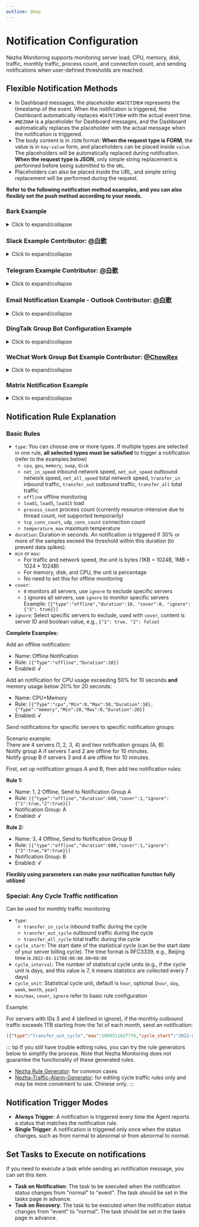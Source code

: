 ```yaml
---
outline: deep
---
```


# Notification Configuration

Nezha Monitoring supports monitoring server load, CPU, memory, disk, traffic, monthly traffic, process count, and connection count, and sending notifications when user-defined thresholds are reached.

## Flexible Notification Methods

- In Dashboard messages, the placeholder `#DATETIME#` represents the timestamp of the event. When the notification is triggered, the Dashboard automatically replaces `#DATETIME#` with the actual event time.
- `#NEZHA#` is a placeholder for Dashboard messages, and the Dashboard automatically replaces the placeholder with the actual message when the notification is triggered.
- The body content is in `JSON` format: **When the request type is FORM**, the value is in `key:value` form, and placeholders can be placed inside `value`. The placeholders will be automatically replaced during notification. **When the request type is JSON**, only simple string replacement is performed before being submitted to the `URL`.
- Placeholders can also be placed inside the URL, and simple string replacement will be performed during the request.

**Refer to the following notification method examples, and you can also flexibly set the push method according to your needs.**

### Bark Example
<details>
  <summary>Click to expand/collapse</summary>

- Name: Bark
- URL structure: /:key/:body or /:key/:title/:body or /:key/:category/:title/:body
- Request Method: GET
- Request Type: Default
- Body: Empty

- Name: Bark
- URL structure: /push
- Request Method: POST
- Request Type: form
- Body: `{"title": "#SERVER.NAME#","device_key":"xxxxxxxxx","body":"#NEZHA#","icon":"https://xxxxxxxx/nz.png"}`

</details>

### Slack Example Contributor: [@白歌](https://github.com/cantoblanco)
<details>
  <summary>Click to expand/collapse</summary>

#### URL Parameter Acquisition Instructions

Prepare your Slack Workspace in advance and create an App for this Workspace. If you have not created one, you can create an App at [Slack API](https://api.slack.com/apps).

After creating the App, you need to add an Incoming Webhook to the App. In the App's settings page, find Incoming Webhooks, enable Activate Incoming Webhooks, and at the bottom of the page, find and click Add New Webhook to Workspace, choose a Channel, and click Allow. After creating, you will get a Webhook URL, which you will use to replace the example URL below.

- Name: Slack
- URL: https://hooks.slack.com/services/xxxxxxxxx/xxxxxxxxx/xxxxxxxxxxxxxxxxxxxxxxxx
- Request Method: POST
- Request Type: JSON
- Body: `{"text":"#NEZHA#"}`

</details>

### Telegram Example Contributor: [@白歌](https://github.com/cantoblanco)
<details>
  <summary>Click to expand/collapse</summary>

#### URL Parameter Acquisition Instructions

Create a bot in Telegram and get the bot's token and your Telegram user ID.

The token and user ID are alphanumeric strings. You can get your user ID by chatting with @userinfobot on Telegram. Create a bot by chatting with @BotFather, and you will get the bot's token.

Replace botXXXXXX with your bot token and YYYYYY with your user ID in the URL below. Note that you need to chat with the bot first, otherwise the bot cannot send messages to you.

- Name: Telegram
- URL: https://api.telegram.org/botXXXXXX/sendMessage?chat_id=YYYYYY&text=#NEZHA#
- Request Method: GET
- Request Type: Default
- Body: Empty

</details>


### Email Notification Example - Outlook Contributor: [@白歌](https://github.com/cantoblanco)
<details>
  <summary>Click to expand/collapse</summary>

**Note: SendCloud has a daily free email sending limit. This is just an example. You can choose a paid service or other similar free services. The usage method is similar.**

#### URL Parameter Acquisition Instructions

This example uses SendCloud as the email service. You need to register an account on [SendCloud](https://www.sendcloud.net/), create a sender email, and then obtain the APIUSER and APIKEY [here](https://www.sendcloud.net/sendSetting/apiuser).

Replace `<replaceAPIUSER>` and `<replaceAPIKEY>` in the example URL below with your APIUSER and APIKEY, and replace `<customSenderEmail>` and `<customRecipientEmail>` with any sender and recipient email addresses.

- Name: MS Mail Notification
- URL：https://graph.microsoft.com/v1.0/me/microsoft.graph.sendMail
- Request method: POST
- Request type: JSON
- Header: `{"Content-type":"application/json",
            "Authorization":"Bearer {Token}"}`
- Body:
    ```json
    {
      "message": {
          "subject": "Server Status Notification",
          "body": {
          "contentType": "Text",
          "content": "#NEZHA#"
          },
          "toRecipients": [
            {
              "emailAddress": {
                  "address": "ADDRESS FOR RECEVING EMAILS"
                  }
            }
          ]
      }
    } 
    ```

</details>

### DingTalk Group Bot Configuration Example
<details>
  <summary>Click to expand/collapse</summary>

#### URL Parameter Acquisition Instructions

Create a bot in DingTalk in advance and get the bot's token.

The bot URL is obtained after creating a bot in the DingTalk group - Manage Bot - Create Bot. Choose custom keywords for the security method, and the Body content value must contain these keywords.

- Name: Nezha Assistant
- URL: https://oapi.dingtalk.com/robot/send?access_token=xxxxxxxxxxxxxxxxx
- Request Method: POST
- Request Type: JSON
- Header: `{"Content-Type": "application/json"}`
- Body: `{"msgtype": "text","text": {"content":"Nezha Probe:\n#NEZHA#"}}`

</details>

### WeChat Work Group Bot Example Contributor: [@ChowRex](https://github.com/ChowRex)
<details>
  <summary>Click to expand/collapse</summary>

Supported placeholders list

```json
{
    "content": "#NEZHA#",
    "ServerName": "#SERVER.NAME#",
    "ServerIP": "#SERVER.IP#",
    "ServerIPV4": "#SERVER.IPV4#",
    "ServerIPV6": "#SERVER.IPV6#",
    "CPU": "#SERVER.CPU#",
    "MEM": "#SERVER.MEM#",
    "SWAP": "#SERVER.SWAP#",
    "DISK": "#SERVER.DISK#",
    "NetInSpeed": "#SERVER.NETINSPEED#",
    "NetOutSpeed": "#SERVER.NETOUTSPEED#",
    "TransferIn": "#SERVER.TRANSFERIN#",
    "TranferOut": "#SERVER.TRANSFEROUT#",
    "Load1": "#SERVER.LOAD1#",
    "Load5": "#SERVER.LOAD5#",
    "Load15": "#SERVER.LOAD15#",
    "TCP_CONN_COUNT": "#SERVER.TCPCONNCOUNT",  # invalid
    "UDP_CONN_COUNT": "#SERVER.UDPCONNCOUNT",  # invalid
}
```

> This document is **NOT** available in English.
> 
> [Group Bot Configuration Instructions - Document - WeChat Work Developer Center](https://developer.work.weixin.qq.com/document/path/91770#markdown%E7%B1%BB%E5%9E%8B)

- Name: WeChat Work Group Bot
- URL: https://qyapi.weixin.qq.com/cgi-bin/webhook/send?key=YOUR_BOT_KEY
- Request Method: POST
- Request Type: JSON
- Body: 
    ```json
    {
        "msgtype": "markdown",
        "markdown": {
            "content": "# Nezha Notification\n\n\"#NEZHA#\"\n\n> Name: \"#SERVER.NAME#\"\n> IP: \"#SERVER.IP#\"\n> IPv4: \"#SERVER.IPV4#\"\nIPv6: \"#SERVER.IPV6#\"\n> CPU: \"#SERVER.CPU#\"\n> Memory: \"#SERVER.MEM#\"\n> Swap: \"#SERVER.SWAP#\"\n> Disk: \"#SERVER.DISK#\"\n> Upload Speed: \"#SERVER.NETINSPEED#\"\n> Download Speed: \"#SERVER.NETOUTSPEED#\"\n> Total Upload: \"#SERVER.TRANSFERIN#\"\n> Total Download: \"#SERVER.TRANSFEROUT#\"\n> Load1: \"#SERVER.LOAD1#\"\n> Load5: \"#SERVER.LOAD5#\"\n> Load15: \"#SERVER.LOAD15#\"\n> TCP Connection Count: \"#SERVER.TCPCONNCOUNT\"\n> UDP Connection Count: \"#SERVER.UDPCONNCOUNT\"\n\n"
        }
    }
    ```

You can remove or add relevant information as needed.

</details>

### Matrix Notification Example

<details>
  <summary>Click to expand/collapse</summary>

#### Parameter Explanation

* All variables starting with `$` need to be replaced with your actual values.
  * **`YOUR_HOME_SERVER`**: The address of your Matrix server.
  * **`YOUR_NEZHA_URL`**: The URL of your Nezha dashboard.
  * **`YOUR_MATRIX_USERNAME`** and **`YOUR_MATRIX_PASSWD`**: Your Matrix username and password.
  * **`YOUR_MATRIX_TOKEN`** retrieval method:
    ```sh
    curl -XPOST -d '{"type": "m.login.password", "identifier": {"user": "$YOUR_MATRIX_USERNAME", "type": "m.id.user"}, "password": "$YOUR_MATRIX_PASSWD"}' "https://$YOUR_HOME_SERVER/_matrix/client/r0/login"
    ```

#### Request Configuration

- **Name**: Matrix
- **URL**: `https://$YOUR_HOME_SERVER/_matrix/client/r0/rooms/$ROOM_ID/send/m.room.message`
- **Request Method**: `POST`
- **Request Type**: `JSON`
- **Header**:
  ```json
  {
    "Authorization": "Bearer $YOUR_MATRIX_TOKEN"
  }
  ```
- **Body**:
  ```json
  {
    "msgtype": "m.text",
    "format": "org.matrix.custom.html",
    "formatted_body": "<html><head><title>Nezha Dashboard</title></head><body><h1><a href=\"$YOUR_NEZHA_URL\" target=\"_blank\">Nezha Dashboard</a></h1><ul><li>datetime: #DATETIME#</li><li>Message: #NEZHA#</li></ul></body></html>",
    "body": "#NEZHA#"
  }
  ```

#### Usage Steps

1. **Replace Variables**: Replace `$YOUR_HOME_SERVER`, `$YOUR_NEZHA_URL`, `$YOUR_MATRIX_USERNAME`, `$YOUR_MATRIX_PASSWD`, and `$YOUR_MATRIX_TOKEN` with your own values.
2. **Retrieve Token**: Use the `curl` command provided above to get `YOUR_MATRIX_TOKEN`, making sure to replace all relevant variables.
3. **Configure Request**: Set up your request using the configuration provided above, ensuring the correct URL, headers, and body are used.
4. **Send Notification**: Send the Matrix message using the configured request to integrate Nezha monitoring notifications into your Matrix room.

Once configured, you will receive formatted Nezha dashboard information in your Matrix room whenever a notification is triggered.

</details>

## Notification Rule Explanation

### Basic Rules

- `type`: You can choose one or more types. If multiple types are selected in one rule, **all selected types must be satisfied** to trigger a notification (refer to the examples below)
  - `cpu`, `gpu`, `memory`, `swap`, `disk`
  - `net_in_speed` inbound network speed, `net_out_speed` outbound network speed, `net_all_speed` total network speed, `transfer_in` inbound traffic, `transfer_out` outbound traffic, `transfer_all` total traffic
  - `offline` offline monitoring
  - `load1`, `load5`, `load15` load
  - `process_count` process count (currently resource-intensive due to thread count, not supported temporarily)
  - `tcp_conn_count`, `udp_conn_count` connection count
  - `temperature_max` maximum temperature
- `duration`: Duration in seconds. An notification is triggered if 30% or more of the samples exceed the threshold within this duration (to prevent data spikes).
- `min` or `max`:
  - For traffic and network speed, the unit is bytes (1KB = 1024B, 1MB = 1024 * 1024B)
  - For memory, disk, and CPU, the unit is percentage
  - No need to set this for offline monitoring
- `cover`: 
  - `0` monitors all servers, use `ignore` to exclude specific servers
  - `1` ignores all servers, use `ignore` to monitor specific servers  
  Example: `[{"type":"offline","duration":10, "cover":0, "ignore":{"5": true}}]`
- `ignore`: Select specific servers to exclude, used with `cover`, content is server ID and boolean value, e.g., `{"1": true, "2": false}`

**Complete Examples:**  

Add an offline notification:

- Name: Offline Notification
- Rule: `[{"Type":"offline","Duration":10}]`
- Enabled: √

Add an notification for CPU usage exceeding 50% for 10 seconds **and** memory usage below 20% for 20 seconds:

- Name: CPU+Memory
- Rule: `[{"Type":"cpu","Min":0,"Max":50,"Duration":10},{"Type":"memory","Min":20,"Max":0,"Duration":20}]`
- Enabled: √

Send notifications for specific servers to specific notification groups:

Scenario example:  
There are 4 servers (1, 2, 3, 4) and two notification groups (A, B).  
Notify group A if servers 1 and 2 are offline for 10 minutes.  
Notify group B if servers 3 and 4 are offline for 10 minutes.

First, set up notification groups A and B, then add two notification rules:

**Rule 1:**

- Name: 1, 2 Offline, Send to Notification Group A
- Rule: `[{"type":"offline","duration":600,"cover":1,"ignore":{"1":true,"2":true}}]`
- Notification Group: A
- Enabled: √

**Rule 2:**

- Name: 3, 4 Offline, Send to Notification Group B
- Rule: `[{"type":"offline","duration":600,"cover":1,"ignore":{"3":true,"4":true}}]`
- Notification Group: B
- Enabled: √

**Flexibly using parameters can make your notification function fully utilized**

### Special: Any Cycle Traffic notification

Can be used for monthly traffic monitoring

- `type`:
  - `transfer_in_cycle` inbound traffic during the cycle
  - `transfer_out_cycle` outbound traffic during the cycle
  - `transfer_all_cycle` total traffic during the cycle
- `cycle_start`: The start date of the statistical cycle (can be the start date of your server billing cycle). The time format is RFC3339, e.g., Beijing time is `2022-01-11T08:00:00.00+08:00`
- `cycle_interval`: The number of statistical cycle units (e.g., if the cycle unit is days, and this value is 7, it means statistics are collected every 7 days)
- `cycle_unit`: Statistical cycle unit, default is `hour`, optional (`hour`, `day`, `week`, `month`, `year`)
- `min/max`, `cover`, `ignore` refer to basic rule configuration

Example:  

For servers with IDs 3 and 4 (defined in ignore), if the monthly outbound traffic exceeds 1TB starting from the 1st of each month, send an notification:

```json
[{"type":"transfer_out_cycle","max":1099511627776,"cycle_start":"2022-01-01T00:00:00+08:00","cycle_interval":1,"cycle_unit":"month","cover":1,"ignore":{"3":true,"4":true}}]
```

::: tip
If you still have trouble editing rules, you can try the rule generators below to simplify the process. Note that Nezha Monitoring does not guarantee the functionality of these generated rules.

- [Nezha Rule Generator](https://nz.sina.us.kg/): for common cases
- [Nezha-Traffic-Alarm-Generator](https://wiziscool.github.io/Nezha-Traffic-Alarm-Generator/): for editing cycle traffic rules only and may be more convenient to use. Chinese only.
:::

## Notification Trigger Modes

- **Always Trigger**: A notification is triggered every time the Agent reports a status that matches the notification rule.
- **Single Trigger**: A notification is triggered only once when the status changes, such as from normal to abnormal or from abnormal to normal.

## Set Tasks to Execute on notifications

If you need to execute a task while sending an notification message, you can set this item.

- **Task on Notification**: The task to be executed when the notification status changes from "normal" to "event". The task should be set in the tasks page in advance.
- **Task on Recovery**: The task to be executed when the notification status changes from "event" to "normal". The task should be set in the tasks page in advance.